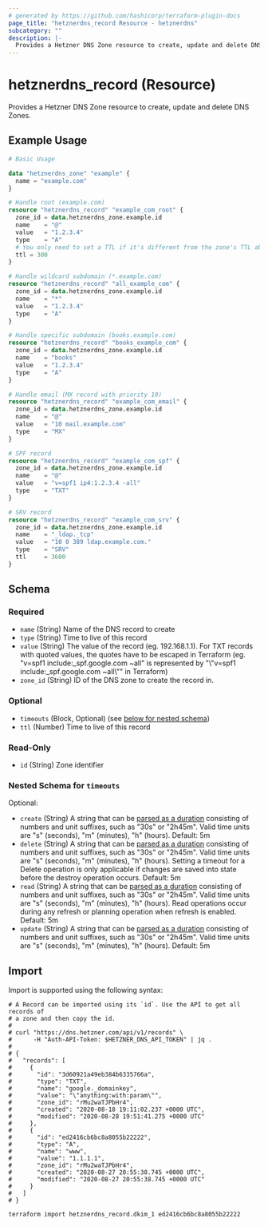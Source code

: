 ```yaml
---
# generated by https://github.com/hashicorp/terraform-plugin-docs
page_title: "hetznerdns_record Resource - hetznerdns"
subcategory: ""
description: |-
  Provides a Hetzner DNS Zone resource to create, update and delete DNS Zones.
---
```


# hetznerdns_record (Resource)

Provides a Hetzner DNS Zone resource to create, update and delete DNS Zones.

## Example Usage

```terraform
# Basic Usage

data "hetznerdns_zone" "example" {
  name = "example.com"
}

# Handle root (example.com)
resource "hetznerdns_record" "example_com_root" {
  zone_id = data.hetznerdns_zone.example.id
  name    = "@"
  value   = "1.2.3.4"
  type    = "A"
  # You only need to set a TTL if it's different from the zone's TTL above
  ttl = 300
}

# Handle wildcard subdomain (*.example.com)
resource "hetznerdns_record" "all_example_com" {
  zone_id = data.hetznerdns_zone.example.id
  name    = "*"
  value   = "1.2.3.4"
  type    = "A"
}

# Handle specific subdomain (books.example.com)
resource "hetznerdns_record" "books_example_com" {
  zone_id = data.hetznerdns_zone.example.id
  name    = "books"
  value   = "1.2.3.4"
  type    = "A"
}

# Handle email (MX record with priority 10)
resource "hetznerdns_record" "example_com_email" {
  zone_id = data.hetznerdns_zone.example.id
  name    = "@"
  value   = "10 mail.example.com"
  type    = "MX"
}

# SPF record
resource "hetznerdns_record" "example_com_spf" {
  zone_id = data.hetznerdns_zone.example.id
  name    = "@"
  value   = "v=spf1 ip4:1.2.3.4 -all"
  type    = "TXT"
}

# SRV record
resource "hetznerdns_record" "example_com_srv" {
  zone_id = data.hetznerdns_zone.example.id
  name    = "_ldap._tcp"
  value   = "10 0 389 ldap.example.com."
  type    = "SRV"
  ttl     = 3600
}
```

<!-- schema generated by tfplugindocs -->
## Schema

### Required

- `name` (String) Name of the DNS record to create
- `type` (String) Time to live of this record
- `value` (String) The value of the record (eg. 192.168.1.1). For TXT records with quoted values, the quotes have to be escaped in Terraform  (eg. "v=spf1 include:\_spf.google.com ~all" is represented by  "\\"v=spf1 include:\_spf.google.com ~all\\"" in Terraform)
- `zone_id` (String) ID of the DNS zone to create the record in.

### Optional

- `timeouts` (Block, Optional) (see [below for nested schema](#nestedblock--timeouts))
- `ttl` (Number) Time to live of this record

### Read-Only

- `id` (String) Zone identifier

<a id="nestedblock--timeouts"></a>
### Nested Schema for `timeouts`

Optional:

- `create` (String) A string that can be [parsed as a duration](https://pkg.go.dev/time#ParseDuration) consisting of numbers and unit suffixes,
 such as "30s" or "2h45m". Valid time units are "s" (seconds), "m" (minutes), "h" (hours). Default: 5m
- `delete` (String) A string that can be [parsed as a duration](https://pkg.go.dev/time#ParseDuration) consisting of numbers and unit suffixes,
 such as "30s" or "2h45m". Valid time units are "s" (seconds), "m" (minutes), "h" (hours). Setting a timeout for a Delete operation is only applicable if
 changes are saved into state before the destroy operation occurs. Default: 5m
- `read` (String) A string that can be [parsed as a duration](https://pkg.go.dev/time#ParseDuration) consisting of numbers and unit suffixes,
 such as "30s" or "2h45m". Valid time units are "s" (seconds), "m" (minutes), "h" (hours). Read operations occur during any refresh or planning operation when
 refresh is enabled. Default: 5m
- `update` (String) A string that can be [parsed as a duration](https://pkg.go.dev/time#ParseDuration) consisting of numbers and unit suffixes,
 such as "30s" or "2h45m". Valid time units are "s" (seconds), "m" (minutes), "h" (hours). Default: 5m

## Import

Import is supported using the following syntax:

```shell
# A Record can be imported using its `id`. Use the API to get all records of
# a zone and then copy the id.
#
# curl "https://dns.hetzner.com/api/v1/records" \
#      -H "Auth-API-Token: $HETZNER_DNS_API_TOKEN" | jq .
#
# {
#   "records": [
#     {
#       "id": "3d60921a49eb384b6335766a",
#       "type": "TXT",
#       "name": "google._domainkey",
#       "value": "\"anything:with:param\"",
#       "zone_id": "rMu2waTJPbHr4",
#       "created": "2020-08-18 19:11:02.237 +0000 UTC",
#       "modified": "2020-08-28 19:51:41.275 +0000 UTC"
#     },
#     {
#       "id": "ed2416cb6bc8a8055b22222",
#       "type": "A",
#       "name": "www",
#       "value": "1.1.1.1",
#       "zone_id": "rMu2waTJPbHr4",
#       "created": "2020-08-27 20:55:38.745 +0000 UTC",
#       "modified": "2020-08-27 20:55:38.745 +0000 UTC"
#     }
#   ]
# }

terraform import hetznerdns_record.dkim_1 ed2416cb6bc8a8055b22222
```
